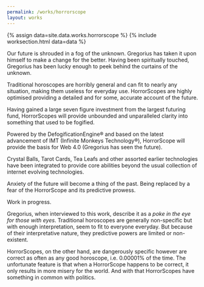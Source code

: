 ```yaml
---
permalink: /works/horrorscope
layout: works
---
```


{% assign data=site.data.works.horrorscope %}
{% include worksection.html data=data %}

Our future is shrouded in a fog of the unknown. Gregorius has taken it upon himself to make a change for the better. Having been spiritually touched, Gregorius has been lucky enough to peek behind the curtains of the unknown.

Traditional horoscopes are horribly general and can fit to nearly any situation, making them useless for everyday use. HorrorScopes are highly optimised providing a detailed and for some, accurate account of the future.

Having gained a large seven figure investment from the largest futuring fund, HorrorScopes will provide unbounded and unparalleled clarity into something that used to be fogified.

Powered by the DefogificationEngine&reg; and based on the latest advancement of IMT (Infinite Monkeys Technology&reg;), HorrorScope will provide the basis for Web 4.0 (Gregorius has seen the future).

Crystal Balls, Tarot Cards, Tea Leafs and other assorted earlier technologies have been integrated to provide core abilities beyond the usual collection of internet evolving technologies.

Anxiety of the future will become a thing of the past. Being replaced by a fear of the HorrorScope and its predictive prowess.

Work in progress.

Gregorius, when interviewed to this work, describe it as a *poke in the eye for those with eyes*. Traditional horoscopes are generally non-specific but with enough interpretation, seem to fit to everyone everyday. But because of their interpretative nature, they predictive powers are limited or non-existent.

HorrorScopes, on the other hand, are dangerously specific however are correct as often as any good horoscope, i.e. 0.00001% of the time. The unfortunate feature is that when a HorrorScope happens to be correct, it only results in more misery for the world. And with that HorrorScopes have something in common with politics.
